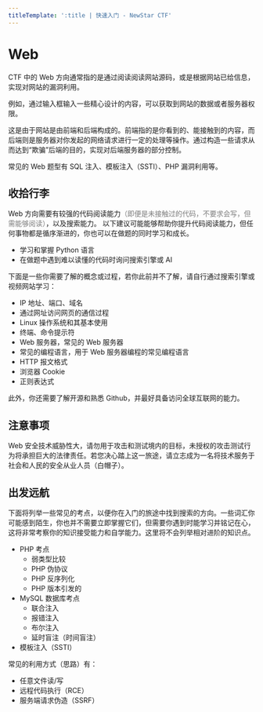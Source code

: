 ```yaml
---
titleTemplate: ':title | 快速入门 - NewStar CTF'
---
```


# Web

CTF 中的 Web 方向通常指的是通过阅读阅读网站源码，或是根据网站已给信息，实现对网站的漏洞利用。

例如，通过输入框输入一些精心设计的内容，可以获取到网站的数据或者服务器权限。

这是由于网站是由前端和后端构成的。前端指的是你看到的、能接触到的内容，而后端则是服务器对你发起的网络请求进行一定的处理等操作。通过构造一些请求从而达到“欺骗”后端的目的，实现对后端服务器的部分控制。

常见的 Web 题型有 SQL 注入、模板注入（SSTI）、PHP 漏洞利用等。

## 收拾行李

Web 方向需要有较强的代码阅读能力<span style="color: #7c7c7c">（即便是未接触过的代码，不要求会写，但需能够阅读）</span>，以及搜索能力。
以下建议可能能够帮助你提升代码阅读能力，但任何事物都是循序渐进的，你也可以在做题的同时学习和成长。

- 学习和掌握 Python 语言
- 在做题中遇到难以读懂的代码时询问搜索引擎或 AI

下面是一些你需要了解的概念或过程，若你此前并不了解，请自行通过搜索引擎或视频网站学习：

- IP 地址、端口、域名
- 通过网址访问网页的通信过程
- Linux 操作系统和其基本使用
- 终端、命令提示符
- Web 服务器，常见的 Web 服务器
- 常见的编程语言，用于 Web 服务器编程的常见编程语言
- HTTP 报文格式
- 浏览器 Cookie
- 正则表达式

此外，你还需要了解开源和熟悉 Github，并最好具备访问全球互联网的能力。

## 注意事项

Web 安全技术威胁性大，请勿用于攻击和测试境内的目标，未授权的攻击测试行为将承担巨大的法律责任。若您决心踏上这一旅途，请立志成为一名将技术服务于社会和人民的安全从业人员（白帽子）。

## 出发远航

下面将列举一些常见的考点，以便你在入门的旅途中找到搜索的方向。一些词汇你可能感到陌生，你也并不需要立即掌握它们，但需要你遇到时能学习并铭记在心，这将非常考察你的知识接受能力和自学能力。这里将不会列举相对进阶的知识点。

- PHP 考点
  - 弱类型比较
  - PHP 伪协议
  - PHP 反序列化
  - PHP 版本引发的
- MySQL 数据库考点
  - 联合注入
  - 报错注入
  - 布尔注入
  - 延时盲注（时间盲注）
- 模板注入（SSTI）

常见的利用方式（思路）有：

- 任意文件读/写
- 远程代码执行（RCE）
- 服务端请求伪造（SSRF）
